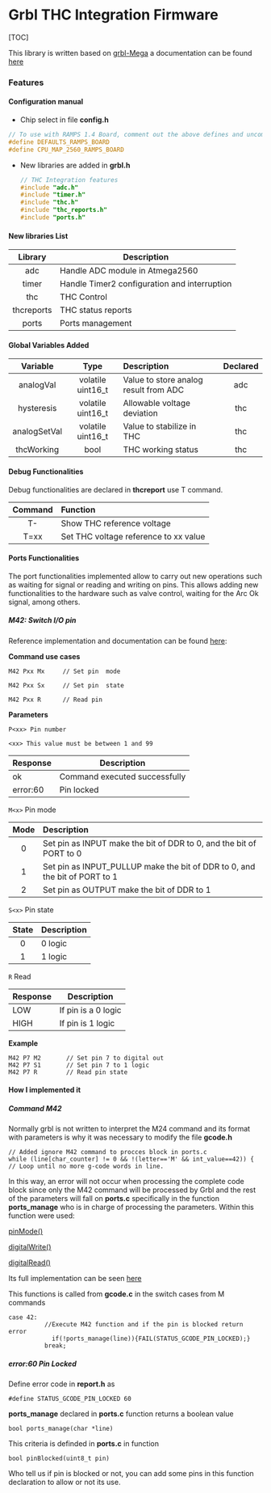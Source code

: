 # Grbl THC Integration Firmware

[TOC]

This library is written based on [grbl-Mega](https://github.com/gnea/grbl-Mega) a documentation can be found [here](https://tgit-tech.github.io/grbl-Mega-Doxy/index.html)

### Features

#### Configuration manual

- Chip select in file **config.h**

```c
// To use with RAMPS 1.4 Board, comment out the above defines and uncomment the next two defines
#define DEFAULTS_RAMPS_BOARD
#define CPU_MAP_2560_RAMPS_BOARD

```

- New libraries are added in **grbl.h**

  ```c
  // THC Integration features
  #include "adc.h"
  #include "timer.h"
  #include "thc.h"
  #include "thc_reports.h"
  #include "ports.h"
  ```

#### New libraries List

|  Library   | Description                                  |
| :--------: | -------------------------------------------- |
|    adc     | Handle ADC module in Atmega2560              |
|   timer    | Handle Timer2 configuration and interruption |
|    thc     | THC Control                                  |
| thcreports | THC status reports                           |
|   ports    | Ports management                             |

#### Global Variables Added

|   Variable   |       Type        | Description                           | Declared |
| :----------: | :---------------: | :------------------------------------ | :------: |
|  analogVal   | volatile uint16_t | Value to store analog result from ADC |   adc    |
|  hysteresis  | volatile uint16_t | Allowable voltage deviation           |   thc    |
| analogSetVal | volatile uint16_t | Value to stabilize in THC             |   thc    |
|  thcWorking  |       bool        | THC working status                    |   thc    |

#### Debug Functionalities

Debug functionalities are declared in **thcreport** use T command.

| Command | Function                              |
| :-----: | :------------------------------------ |
|   T-    | Show THC reference voltage            |
|  T=xx   | Set THC voltage reference to xx value |

#### Ports Functionalities

The port functionalities implemented allow to carry out new operations such as waiting for signal or reading and writing on pins. This allows adding new functionalities to the hardware such as valve control, waiting for the Arc Ok signal, among others.

##### M42: Switch I/O pin

Reference implementation and documentation can be found [here](https://reprap.org/wiki/G-code#M42:_Switch_I.2FO_pin): 

**Command use cases** 

`M42 Pxx Mx		// Set pin  mode`

`M42 Pxx Sx		// Set pin  state`

`M42 Pxx R		// Read pin`

**Parameters**

`P<xx> Pin number`

`<xx> This value must be between 1 and 99`

| Response | Description                   |
| -------- | ----------------------------- |
| ok       | Command executed successfully |
| error:60 | Pin locked                    |

`M<x>` Pin mode

| Mode | Description                                                  |
| :--: | :----------------------------------------------------------- |
|  0   | Set pin as INPUT make the bit of DDR to 0, and the bit of PORT to 0 |
|  1   | Set pin as INPUT_PULLUP make the bit of DDR to 0, and the bit of PORT to 1 |
|  2   | Set pin as OUTPUT make the bit of DDR to 1                   |

`S<x>` Pin state

| State | Description |
| :---: | ----------- |
|   0   | 0 logic     |
|   1   | 1 logic     |

`R` Read

| Response | Description         |
| -------- | ------------------- |
| LOW      | If pin is a 0 logic |
| HIGH     | If pin is 1 logic   |

**Example**

```
M42 P7 M2		// Set pin 7 to digital out
M42 P7 S1       // Set pin 7 to 1 logic
M42 P7 R		// Read pin state
```

#### How I implemented it

##### Command M42

Normally grbl is not written to interpret the M24 command and its format with parameters is why it was necessary to modify the file **gcode.h**

```
// Added ignore M42 command to procces block in ports.c
while (line[char_counter] != 0 && !(letter=='M' && int_value==42)) { // Loop until no more g-code words in line.
```

In this way, an error will not occur when processing the complete code block since only the M42 command will be processed by Grbl and the rest of the parameters will fall on **ports.c** specifically in the function **ports_manage** who is in charge of processing the parameters. Within this function were used:

[pinMode()](https://www.arduino.cc/reference/en/language/functions/digital-io/pinmode/)

[digitalWrite()](https://www.arduino.cc/reference/en/language/functions/digital-io/digitalwrite/)

[digitalRead()](https://www.arduino.cc/reference/en/language/functions/digital-io/digitalread/)

Its full implementation can be seen [here](https://github.com/arduino/ArduinoCore-avr/blob/master/cores/arduino/wiring_digital.c)

This functions is called from **gcode.c** in the switch cases from M commands

```
case 42:
          //Execute M42 function and if the pin is blocked return error
            if(!ports_manage(line)){FAIL(STATUS_GCODE_PIN_LOCKED);}
          break;
```



##### error:60 Pin Locked

Define error code in **report.h** as

`#define STATUS_GCODE_PIN_LOCKED 60`

**ports_manage** declared in **ports.c** function returns a boolean value

`bool ports_manage(char *line)`

This criteria is definded in **ports.c** in function

`bool pinBlocked(uint8_t pin)`

Who tell us if pin is blocked or not, you can add some pins in this function declaration to allow or not its use.
